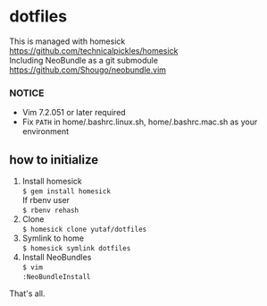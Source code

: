 # dotfiles

This is managed with homesick  
https://github.com/technicalpickles/homesick  
Including NeoBundle as a git submodule  
https://github.com/Shougo/neobundle.vim 
### NOTICE ###
* Vim 7.2.051 or later required
* Fix `PATH` in home/.bashrc.linux.sh, home/.bashrc.mac.sh as your environment

## how to initialize
1. Install homesick  
  `$ gem install homesick`  
  If rbenv user  
  `$ rbenv rehash`
2. Clone  
  `$ homesick clone yutaf/dotfiles`
3. Symlink to home  
  `$ homesick symlink dotfiles`
4. Install NeoBundles  
  `$ vim`  
  `:NeoBundleInstall`

That's all.
